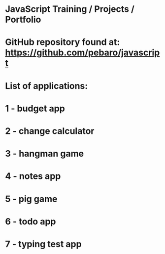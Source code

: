 # JavaScript Training / Projects / Portfolio

# GitHub repository found at: https://github.com/pebaro/javascript

# List of applications:
# 1 - budget app
# 2 - change calculator
# 3 - hangman game
# 4 - notes app
# 5 - pig game
# 6 - todo app
# 7 - typing test app
